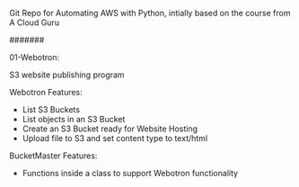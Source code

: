 Git Repo for Automating AWS with Python, intially based on the course from A Cloud Guru

#######

01-Webotron:

S3 website publishing program

Webotron Features:

- List S3 Buckets
- List objects in an S3 Bucket
- Create an S3 Bucket ready for Website Hosting
- Upload file to S3 and set content type to text/html

BucketMaster Features:

- Functions inside a class to support Webotron functionality 
